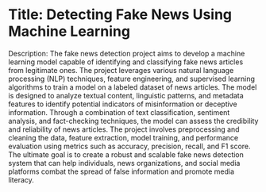 # Title: Detecting Fake News Using Machine Learning

Description:
The fake news detection project aims to develop a machine learning model capable of identifying and classifying fake news articles from legitimate ones. The project leverages various natural language processing (NLP) techniques, feature engineering, and supervised learning algorithms to train a model on a labeled dataset of news articles. The model is designed to analyze textual content, linguistic patterns, and metadata features to identify potential indicators of misinformation or deceptive information. Through a combination of text classification, sentiment analysis, and fact-checking techniques, the model can assess the credibility and reliability of news articles. The project involves preprocessing and cleaning the data, feature extraction, model training, and performance evaluation using metrics such as accuracy, precision, recall, and F1 score. The ultimate goal is to create a robust and scalable fake news detection system that can help individuals, news organizations, and social media platforms combat the spread of false information and promote media literacy.
